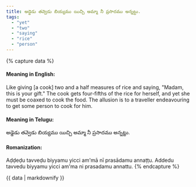```yaml
---
title: అడ్డెడు తవ్వెడు బియ్యము యిచ్చి అమ్మా నీ ప్రసాదము అన్నట్టు.
tags:
  - "yet"
  - "two"
  - "saying"
  - "rice"
  - "person"
---
```


{% capture data %}
#### Meaning in English:
Like giving [a cook] two and a half measures of rice and saying, "Madam, this is your gift."
The cook gets four-fifths of the rice for herself, and yet she must be coaxed to cook the food. The allusion is to a traveller endeavouring to get some person to cook for him.

#### Meaning in Telugu:
అడ్డెడు తవ్వెడు బియ్యము యిచ్చి అమ్మా నీ ప్రసాదము అన్నట్టు.

#### Romanization:
Aḍḍeḍu tavveḍu biyyamu yicci am'mā nī prasādamu annaṭṭu.
Addedu tavvedu biyyamu yicci am'ma ni prasadamu annattu.
{% endcapture %}

{{ data | markdownify }}

